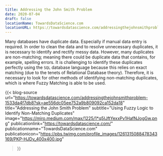 ```yaml
---
title: Addressing the John Smith Problem
date: 2020-07-04
draft: false
locationName: TowardsDataScience.com
locationURL: https://towardsdatascience.com/addressingthejohnsmithproblem-1533da4f7db8?sk=ae556dc05ee752a9b809092ca152da18
---
```


Many databases have duplicate data. Especially if manual data entry is required. In order to clean the data and to resolve unnecessary duplicates, it is necessary to identify and rectify messy data. However, many duplicates are non-matching; meaning there could be duplicate data that contains, for example, spelling errors. It is challenging to identify these duplicates perfectly using the `SQL` database language because this relies on exact matching (due to the tenets of Relational Database theory). Therefore, it is necessary to look for other methods of identifying non-matching duplicates, which is where Fuzzy Matching is able to be used.

<!--more-->

{{< blog-source
    url="https://towardsdatascience.com/addressingthejohnsmithproblem-1533da4f7db8?sk=ae556dc05ee752a9b809092ca152da18"
    title="Addressing the John Smith Problem"
    subtitle="Using Fuzzy Logic to Identify Non-Matching Duplicates"
    image="https://miro.medium.com/max/1225/1*q5IJftYexxPv1HafNJogGw.png"
    publicationlink="https://towardsdatascience.com/"
    publicationname="TowardsDataScience.com"
    publicationicon="https://pbs.twimg.com/profile_images/1261315088478343169/PKP-HJDv_400x400.jpg"
>}}